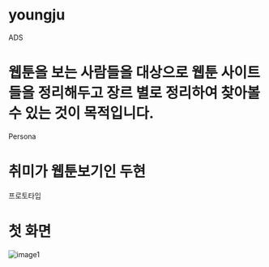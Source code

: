 # youngju

ADS
# 웹툰을 보는 사람들을 대상으로 웹툰 사이트들을 정리해두고 장르 별로 정리하여 찾아볼 수 있는 것이 목적입니다.

Persona
# 취미가 웹툰보기인 두현

프로토타입
# 첫 화면
![image1](./file:///Users/gw_14/Desktop/image/image01.png)




